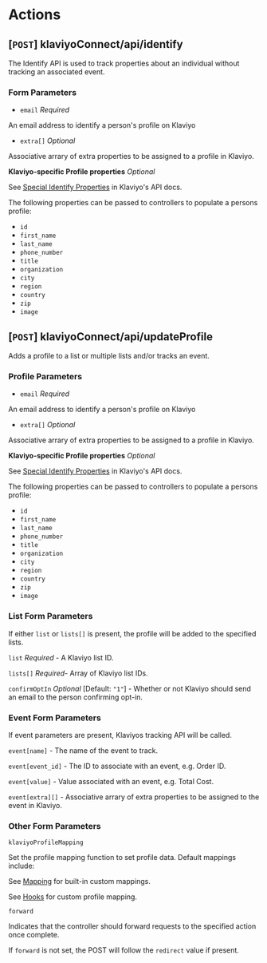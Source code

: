 # Actions

## [`POST`] klaviyoConnect/api/identify

The Identify API is used to track properties about an individual without tracking an associated event.

### Form Parameters

- `email` _Required_

An email address to identify a person's profile on Klaviyo

- `extra[]` _Optional_

Associative arrary of extra properties to be assigned to a profile in Klaviyo.

**Klaviyo-specific Profile properties** _Optional_

See [Special Identify Properties](https://www.klaviyo.com/docs/http-api) in Klaviyo's API docs.

The following properties can be passed to controllers to populate a persons profile:

- `id`
- `first_name`
- `last_name`
- `phone_number`
- `title`
- `organization`
- `city`
- `region`
- `country`
- `zip`
- `image`

## [`POST`] klaviyoConnect/api/updateProfile

Adds a profile to a list or multiple lists and/or tracks an event.

### Profile Parameters

- `email` _Required_

An email address to identify a person's profile on Klaviyo

- `extra[]` _Optional_

Associative arrary of extra properties to be assigned to a profile in Klaviyo.

**Klaviyo-specific Profile properties** _Optional_

See [Special Identify Properties](https://www.klaviyo.com/docs/http-api) in Klaviyo's API docs.

The following properties can be passed to controllers to populate a persons profile:

- `id`
- `first_name`
- `last_name`
- `phone_number`
- `title`
- `organization`
- `city`
- `region`
- `country`
- `zip`
- `image`

### List Form Parameters

If either `list` or `lists[]` is present, the profile will be added to the specified lists.

`list` _Required_ - A Klaviyo list ID.

`lists[]` _Required_- Array of Klaviyo list IDs.

`confirmOptIn` _Optional_ [Default: `"1"`] - Whether or not Klaviyo should send an email to the person confirming opt-in.

### Event Form Parameters

If event parameters are present, Klaviyos tracking API will be called.

`event[name]` - The name of the event to track.

`event[event_id]` - The ID to associate with an event, e.g. Order ID.

`event[value]` - Value associated with an event, e.g. Total Cost.

`event[extra][]` - Associative arrary of extra properties to be assigned to the event in Klaviyo.

### Other Form Parameters

`klaviyoProfileMapping`

Set the profile mapping function to set profile data. Default mappings include:

See [Mapping](Mapping.md) for built-in custom mappings.

See [Hooks](Hooks.md) for custom profile mapping.

`forward`

Indicates that the controller should forward requests to the specified action once complete.

If `forward` is not set, the POST will follow the `redirect` value if present.
